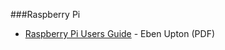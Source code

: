 ###Raspberry Pi
* [Raspberry Pi Users Guide](http://www.cs.unca.edu/~bruce/Fall14/360/RPiUsersGuide.pdf) - Eben Upton (PDF)
